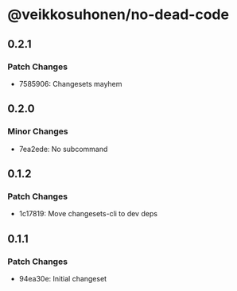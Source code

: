 # @veikkosuhonen/no-dead-code

## 0.2.1

### Patch Changes

- 7585906: Changesets mayhem

## 0.2.0

### Minor Changes

- 7ea2ede: No subcommand

## 0.1.2

### Patch Changes

- 1c17819: Move changesets-cli to dev deps

## 0.1.1

### Patch Changes

- 94ea30e: Initial changeset
